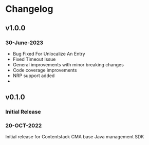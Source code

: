 # Changelog

## v1.0.0

### 30-June-2023

- Bug Fixed For Unlocalize An Entry
- Fixed Timeout Issue
- General improvements with minor breaking changes
- Code coverage improvements
- NRP support added
- 

## v0.1.0

### Initial Release

### 20-OCT-2022

Initial release for Contentstack CMA base Java management SDK
